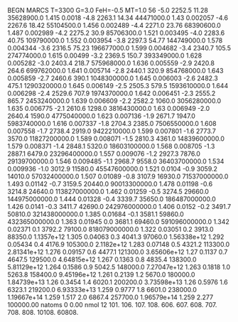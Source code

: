 BEGN
MARCS T=3300 G=3.0 FeH=-0.5 MT=1.0
                  56
-5.0 2252.5 11.28 35628900.0 1.415 0.0018 
-4.8 2263.1 14.34 44471000.0 1.43 0.002057 
-4.6 2267.6 18.42 55104500.0 1.456 0.002489 
-4.4 2271.0 23.76 68390600.0 1.487 0.002989 
-4.2 2275.2 30.9 85706300.0 1.521 0.003495 
-4.0 2283.6 40.75 109790000.0 1.552 0.003954 
-3.8 2297.3 54.77 144749000.0 1.578 0.004344 
-3.6 2316.5 75.23 196677000.0 1.599 0.004682 
-3.4 2340.7 105.5 274774000.0 1.615 0.00499 
-3.2 2369.5 150.7 393349000.0 1.628 0.005282 
-3.0 2403.4 218.7 575968000.0 1.636 0.005559 
-2.9 2420.8 264.6 699762000.0 1.641 0.005714 
-2.8 2440.1 320.9 854768000.0 1.643 0.005859 
-2.7 2460.6 390.1 1048300000.0 1.645 0.006003 
-2.6 2482.3 475.1 1290320000.0 1.645 0.006149 
-2.5 2505.3 579.5 1593610000.0 1.644 0.006298 
-2.4 2529.6 707.9 1974370000.0 1.642 0.006451 
-2.3 2555.2 865.7 2453240000.0 1.639 0.006609 
-2.2 2582.2 1060.0 3056280000.0 1.635 0.006775 
-2.1 2610.6 1298.0 3816430000.0 1.63 0.006949 
-2.0 2640.4 1590.0 4775040000.0 1.623 0.007136 
-1.9 2671.7 1947.0 5983740000.0 1.616 0.007337 
-1.8 2704.3 2385.0 7506550000.0 1.608 0.007558 
-1.7 2738.4 2919.0 9422210000.0 1.599 0.007801 
-1.6 2773.7 3570.0 11827200000.0 1.589 0.008071 
-1.5 2810.3 4361.0 14839600000.0 1.579 0.008371 
-1.4 2848.1 5320.0 18603100000.0 1.568 0.008705 
-1.3 2887.1 6479.0 23296400000.0 1.557 0.009076 
-1.2 2927.3 7876.0 29139700000.0 1.546 0.009485 
-1.1 2968.7 9558.0 36403700000.0 1.534 0.009936 
-1.0 3012.9 11580.0 45547600000.0 1.521 0.0104 
-0.9 3059.2 14010.0 57032400000.0 1.507 0.01089 
-0.8 3107.9 16930.0 71537000000.0 1.493 0.01142 
-0.7 3159.5 20440.0 90013300000.0 1.478 0.01198 
-0.6 3214.8 24640.0 113827000000.0 1.462 0.01259 
-0.5 3274.5 29660.0 144975000000.0 1.444 0.01328 
-0.4 3339.7 35650.0 186487000000.0 1.426 0.0141 
-0.3 3411.7 42690.0 242976000000.0 1.406 0.0152 
-0.2 3491.7 50810.0 321438000000.0 1.385 0.01684 
-0.1 3581.1 59860.0 432365000000.0 1.363 0.01945 
0.0 3681.1 69460.0 591096000000.0 1.342 0.02371 
0.1 3792.2 79100.0 818079000000.0 1.322 0.03051 
0.2 3913.0 88350.0 1.1357e+12 1.305 0.04063 
0.3 4041.3 97060.0 1.56338e+12 1.292 0.05434 
0.4 4176.9 105300.0 2.1182e+12 1.283 0.07148 
0.5 4321.2 113300.0 2.81341e+12 1.276 0.09157 
0.6 4477.1 121300.0 3.65606e+12 1.27 0.1137 
0.7 4647.5 129500.0 4.64815e+12 1.267 0.1363 
0.8 4835.4 138300.0 5.81129e+12 1.264 0.1586 
0.9 5042.5 148000.0 7.27047e+12 1.263 0.1818 
1.0 5263.8 158400.0 9.45196e+12 1.261 0.2139 
1.2 5670.0 180000.0 1.84739e+13 1.26 0.3454 
1.4 6020.1 200200.0 3.73598e+13 1.26 0.5976 
1.6 6323.1 219200.0 6.93333e+13 1.259 0.9777 
1.8 6601.0 238000.0 1.19667e+14 1.259 1.517 
2.0 6867.4 257700.0 1.96579e+14 1.259 2.277 
100000.00
natoms              0      0.00
nmol          12
          101.         106.       107.      108.         606.        607.        608.
          707.         708.       808.    10108.       60808.
